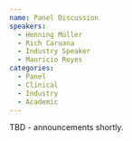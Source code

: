 ```yaml
---
name: Panel Discussion
speakers:
  - Henning Müller
  - Rich Caruana
  - Industry Speaker
  - Mauricio Reyes
categories:
  - Panel
  - Clinical
  - Industry
  - Academic
---
```


TBD - announcements shortly.